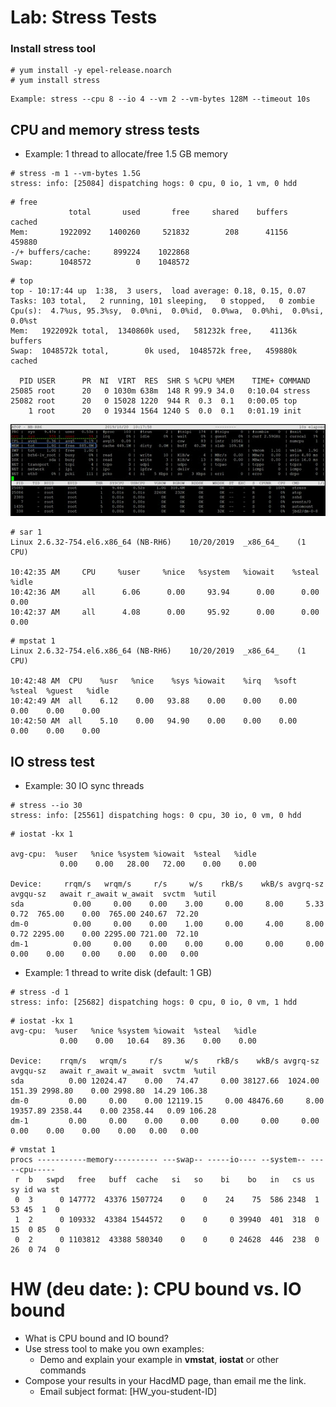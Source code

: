 # Lab: Stress Tests

### Install stress tool
```
# yum install -y epel-release.noarch 
# yum install stress
```
```
Example: stress --cpu 8 --io 4 --vm 2 --vm-bytes 128M --timeout 10s
```
## CPU and memory stress tests
- Example: 1 thread to allocate/free 1.5 GB memory
```
# stress -m 1 --vm-bytes 1.5G
stress: info: [25084] dispatching hogs: 0 cpu, 0 io, 1 vm, 0 hdd
```
```
# free
             total       used       free     shared    buffers     cached
Mem:       1922092    1400260     521832        208      41156     459880
-/+ buffers/cache:     899224    1022868
Swap:      1048572          0    1048572
```
```
# top
top - 10:17:44 up  1:38,  3 users,  load average: 0.18, 0.15, 0.07
Tasks: 103 total,   2 running, 101 sleeping,   0 stopped,   0 zombie
Cpu(s):  4.7%us, 95.3%sy,  0.0%ni,  0.0%id,  0.0%wa,  0.0%hi,  0.0%si,  0.0%st
Mem:   1922092k total,  1340860k used,   581232k free,    41136k buffers
Swap:  1048572k total,        0k used,  1048572k free,   459880k cached

  PID USER      PR  NI  VIRT  RES  SHR S %CPU %MEM    TIME+ COMMAND
25085 root      20   0 1030m 638m  148 R 99.9 34.0   0:10.04 stress
25082 root      20   0 15028 1220  944 R  0.3  0.1   0:00.05 top
    1 root      20   0 19344 1564 1240 S  0.0  0.1   0:01.19 init  
```
![](fig/atop.jpg)

```
# sar 1
Linux 2.6.32-754.el6.x86_64 (NB-RH6) 	10/20/2019 	_x86_64_	(1 CPU)

10:42:35 AM     CPU     %user     %nice   %system   %iowait    %steal     %idle
10:42:36 AM     all      6.06      0.00     93.94      0.00      0.00      0.00
10:42:37 AM     all      4.08      0.00     95.92      0.00      0.00      0.00
```
```
# mpstat 1
Linux 2.6.32-754.el6.x86_64 (NB-RH6) 	10/20/2019 	_x86_64_	(1 CPU)

10:42:48 AM  CPU    %usr   %nice    %sys %iowait    %irq   %soft  %steal  %guest   %idle
10:42:49 AM  all    6.12    0.00   93.88    0.00    0.00    0.00    0.00    0.00    0.00
10:42:50 AM  all    5.10    0.00   94.90    0.00    0.00    0.00    0.00    0.00    0.00
```

## IO stress test
- Example: 30 IO sync threads
```
# stress --io 30
stress: info: [25561] dispatching hogs: 0 cpu, 30 io, 0 vm, 0 hdd
```
```
# iostat -kx 1 

avg-cpu:  %user   %nice %system %iowait  %steal   %idle
           0.00    0.00   28.00   72.00    0.00    0.00

Device:     rrqm/s   wrqm/s     r/s     w/s    rkB/s    wkB/s avgrq-sz avgqu-sz   await r_await w_await  svctm  %util
sda           0.00     0.00    0.00    3.00     0.00     8.00     5.33     0.72  765.00    0.00  765.00 240.67  72.20
dm-0          0.00     0.00    0.00    1.00     0.00     4.00     8.00     0.72 2295.00    0.00 2295.00 721.00  72.10
dm-1          0.00     0.00    0.00    0.00     0.00     0.00     0.00     0.00    0.00    0.00    0.00   0.00   0.00
```

- Example: 1 thread to write disk (default: 1 GB)
```
# stress -d 1
stress: info: [25682] dispatching hogs: 0 cpu, 0 io, 0 vm, 1 hdd
```
```
# iostat -kx 1
avg-cpu:  %user   %nice %system %iowait  %steal   %idle
           0.00    0.00   10.64   89.36    0.00    0.00

Device:    rrqm/s   wrqm/s     r/s     w/s    rkB/s    wkB/s avgrq-sz avgqu-sz   await r_await w_await  svctm  %util
sda          0.00 12024.47    0.00   74.47     0.00 38127.66  1024.00   151.39 2998.80    0.00 2998.80  14.29 106.38
dm-0         0.00     0.00    0.00 12119.15     0.00 48476.60     8.00 19357.89 2358.44    0.00 2358.44   0.09 106.28
dm-1         0.00     0.00    0.00    0.00     0.00     0.00     0.00     0.00    0.00    0.00    0.00   0.00   0.00
```
```
# vmstat 1
procs -----------memory---------- ---swap-- -----io---- --system-- -----cpu-----
 r  b   swpd   free   buff  cache   si   so    bi    bo   in   cs us sy id wa st
 0  3      0 147772  43376 1507724    0    0    24    75  586 2348  1 53 45  1  0	
 1  2      0 109332  43384 1544572    0    0     0 39940  401  318  0 15  0 85  0	
 0  2      0 1103812  43388 580340    0    0     0 24628  446  238  0 26  0 74  0
```

# HW (deu date: ): CPU bound vs. IO bound
- What is CPU bound and IO bound?
- Use stress tool to make you own examples:
  - Demo and explain your example in **vmstat**, **iostat** or other commands
- Compose your results in your HacdMD page, than email me the link.
  - Email subject format: [HW_you-student-ID]


